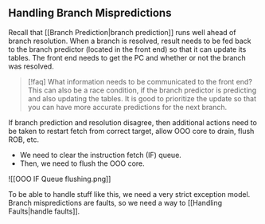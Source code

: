 ## Handling Branch Mispredictions

Recall that [[Branch Prediction|branch prediction]] runs well ahead of branch resolution. When a branch is resolved, result needs to be fed back to the branch predictor (located in the front end) so that it can update its tables. The front end needs to get the PC and whether or not the branch was resolved. 


> [!faq] What information needs to be communicated to the front end?
> This can also be a race condition, if the branch predictor is predicting and also 
> updating the tables. It is good to prioritize the update so that you can have more
> accurate predictions for the next branch.

If branch prediction and resolution disagree, then additional actions need to be taken to restart fetch from correct target, allow OOO core to drain, flush ROB, etc.
- We need to clear the instruction fetch (IF) queue. 
- Then, we need to flush the OOO core.

![[OOO IF Queue flushing.png]]

To be able to handle stuff like this, we need a very strict exception model. Branch mispredictions are faults, so we need a way to [[Handling Faults|handle faults]].